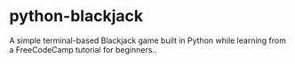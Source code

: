 # python-blackjack
A simple terminal-based Blackjack game built in Python while learning from a FreeCodeCamp tutorial for beginners..
